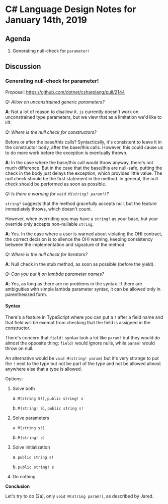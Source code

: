
# C# Language Design Notes for January 14th, 2019

## Agenda

1. Generating null-check for `parameter!`

## Discussion

### Generating null-check for parameter!

Proposal: https://github.com/dotnet/csharplang/pull/2144

*Q: Allow on unconstrained generic parameters?*

**A**: Not a lot of reason to disallow it. `is` currently doesn't work on
unconstrained type parameters, but we view that as a limitation we'd like to
lift.

*Q: Where is the null check for constructors?*

Before or after the base/this calls? Syntactically, it's consistent to leave
it in the constructor body, after the base/this calls. However, this could
cause us to do more work before the exception is eventually thrown.

**A**: In the case where the base/this call would throw anyway, there's not
much difference. But in the case that the base/this are null-safe, putting
the check in the body just delays the exception, which provides little value.
The null check should be the first statement in the method. In general, the
null check should be performed as soon as possible.

*Q: Is there a warning for `void M(string? param!)`?*

`string?` suggests that the method gracefully accepts null, but the feature
immediately throws, which doesn't count.

However, when overriding you may have a `string?` as your base, but your
override only accepts non-nullable `string`.

**A**: Yes. In the case where a user is warned about violating the OHI
contract, the correct decision is to silence the OHI warning, keeping
consistency between the implementation and signature of the method.

*Q: Where is the null check for iterators?*

**A**: Null check in the stub method, as soon as possible (before the yield).

*Q: Can you put it on lambda parameter names?*

**A**: Yes, as long as there are no problems in the syntax. If there
are ambiguities with simple lambda parameter syntax, it can be allowed only
in parenthesized form.

#### Syntax

There's a feature in TypeScript where you can put a `!` after a field name
and that field will be exempt from checking that the field is assigned in
the constructor.

There's concern that `field!` syntax look a lot like `param!` but they would
do almost the opposite thing: `field!` would ignore nulls, while `param!`
would throw on null.

An alternative would be `void M(string! param)` but it's very strange to put
the `!` next to the type but not be part of the type and not be allowed
almost anywhere else that a type is allowed.

Options:

1. Solve both

   a. `M(string S!)`, `public string! s`

   b. `M(string! S)`, `public string s!`
1. Solve parameters

   a. `M(string s!)`

   b. `M(string! s)`

1. Solve initialization

   a. `public string s!`

   b. `public string! s`

1. Do nothing

**Conclusion**

Let's try to do (2a), only `void M(string param!)`, as described by Jared.